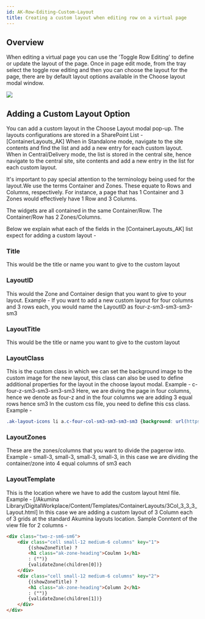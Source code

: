 ```yaml
---
id: AK-Row-Editing-Custom-Layout
title: Creating a custom layout when editing row on a virtual page
---
```


## Overview

When editing a virtual page you can use the 'Toggle Row Editing' to define or update the layout of the page.
Once in page edit mode, from the tray select the toggle row editing and then you can choose the layout for the page, there are by default layout options available in the Choose layout modal window.

![](https://akuminadownloads.blob.core.windows.net/wiki/AkuminaDev/containerzoneexample.PNG)

## Adding a Custom Layout Option

You can add a custom layout in the Choose Layout modal pop-up. The layouts configurations are stored in a SharePoint List - [ContainerLayouts_AK]
When in Standalone mode, navigate to the site contents and find the list and add a new entry for each custom layout.
When in Central/Delivery mode, the list is stored in the central site, hence navigate to the central site, site contents and add a new entry in the list for each custom layout.

It's important to pay special attention to the terminology being used for the layout.We use the terms Container and Zones. These equate to Rows and Columns, respectively. For instance, a page that has 1 Container and 3 Zones would effectively have 1 Row and 3 Columns.

The widgets are all contained in the same Container/Row. The Container/Row has 2 Zones/Columns.

Below we explain what each of the fields in the [ContainerLayouts_AK] list expect for adding a custom layout - 

### Title
This would be the title or name you want to give to the custom layout

### LayoutID
This would the Zone and Container design that you want to give to your layout.
Example - If you want to add a new custom layout for four columns and 3 rows each, you would name the LayoutID as four-z-sm3-sm3-sm3-sm3

### LayoutTitle
This would be the title or name you want to give to the custom layout

### LayoutClass
This is the custom class in which we can set the background image to the custom image for the new layout, this class can also be used to define additional properties for the layout in the choose layout modal.
Example - c-four-z-sm3-sm3-sm3-sm3
Here, we are diving the page in four columns, hence we denote as four-z and in the four columns we are adding 3 equal rows hence sm3
In the custom css file, you need to define this css class.
Example - 
```css
.ak-layout-icons li a.c-four-col-sm3-sm3-sm3-sm3 {background: url(https://{{yourtenant}}.sharepoint.com/sites/{{SiteName}}/Akumina Library/DigitalWorkplace/images/c-four-col-sm3-sm3-sm3-sm3.png) no-repeat left top; }
```

### LayoutZones
These are the zones/columns that you want to divide the pagerow into.
Example - small-3, small-3, small-3, small-3, in this case we are dividing the container/zone into 4 equal columns of sm3 each

### LayoutTemplate
This is the location where we have to add the custom layout html file.
Example - [/Akumina Library/DigitalWorkplace/Content/Templates/ContainerLayouts/3Col_3_3_3_Layout.html]
In this case we are adding a custom layout of 3 Column each of 3 grids at the standard Akumina layouts location.
Sample Conntent of the view file for 2 columns - 
```html
<div class="two-z-sm6-sm6">
    <div class="cell small-12 medium-6 columns" key="1">
        {(showZoneTitle) ?
        <h1 class="ak-zone-heading">Coulmn 1</h1>
        : ("")}
        {validateZone(children[0])}
    </div>
    <div class="cell small-12 medium-6 columns" key="2">
        {(showZoneTitle) ?
        <h1 class="ak-zone-heading">Column 2</h1>
        : ("")}
        {validateZone(children[1])}
    </div>
</div>
```

